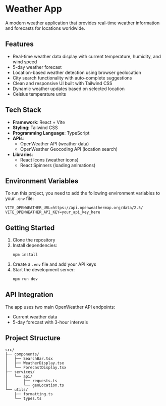 # Weather App

A modern weather application that provides real-time weather information and forecasts for locations worldwide.

## Features

- Real-time weather data display with current temperature, humidity, and wind speed
- 5-day weather forecast
- Location-based weather detection using browser geolocation
- City search functionality with auto-complete suggestions
- Clean and responsive UI built with Tailwind CSS
- Dynamic weather updates based on selected location
- Celsius temperature units

## Tech Stack

- **Framework**: React + Vite
- **Styling**: Tailwind CSS
- **Programming Language**: TypeScript
- **APIs**:
  - OpenWeather API (weather data)
  - OpenWeather Geocoding API (location search)
- **Libraries**:
  - React Icons (weather icons)
  - React Spinners (loading animations)

## Environment Variables

To run this project, you need to add the following environment variables to your `.env` file:

```env
VITE_OPENWEATHER_URL=https://api.openweathermap.org/data/2.5/
VITE_OPENWEATHER_API_KEY=your_api_key_here
```

## Getting Started

1. Clone the repository
2. Install dependencies:
   ```bash
   npm install
   ```
3. Create a `.env` file and add your API keys
4. Start the development server:
   ```bash
   npm run dev
   ```

## API Integration

The app uses two main OpenWeather API endpoints:

- Current weather data
- 5-day forecast with 3-hour intervals

## Project Structure

```
src/
├── components/
│   ├── SearchBar.tsx
│   ├── WeatherDisplay.tsx
│   └── ForecastDisplay.tsx
├── services/
│   └── api/
│       ├── requests.ts
│       └── geoLocation.ts
└── utils/
    ├── formatting.ts
    └── types.ts
```
